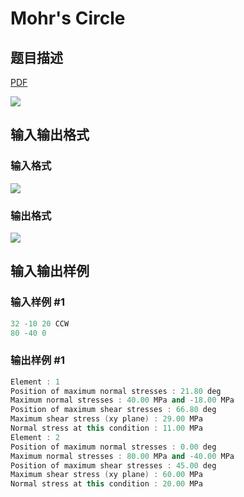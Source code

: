 # Mohr&#039;s Circle

## 题目描述

[problemUrl]: https://uva.onlinejudge.org/index.php?option=com_onlinejudge&Itemid=8&category=16&page=show_problem&problem=1370

[PDF](https://uva.onlinejudge.org/external/104/p10429.pdf)

![](https://cdn.luogu.com.cn/upload/vjudge_pic/UVA10429/b212021d728246206b1e32ce74773a620ff6c558.png)

## 输入输出格式

### 输入格式

![](https://cdn.luogu.com.cn/upload/vjudge_pic/UVA10429/790a87e30d5f4b8f4bec1f082bb8d3d4c38628bf.png)

### 输出格式

![](https://cdn.luogu.com.cn/upload/vjudge_pic/UVA10429/7219eca2f90ce1027b20f257fbb8022d9f2ef85f.png)

## 输入输出样例

### 输入样例 #1

```cpp
32 -10 20 CCW
80 -40 0
```


### 输出样例 #1

```cpp
Element : 1
Position of maximum normal stresses : 21.80 deg
Maximum normal stresses : 40.00 MPa and -18.00 MPa
Position of maximum shear stresses : 66.80 deg
Maximum shear stress (xy plane) : 29.00 MPa
Normal stress at this condition : 11.00 MPa
Element : 2
Position of maximum normal stresses : 0.00 deg
Maximum normal stresses : 80.00 MPa and -40.00 MPa
Position of maximum shear stresses : 45.00 deg
Maximum shear stress (xy plane) : 60.00 MPa
Normal stress at this condition : 20.00 MPa
```



